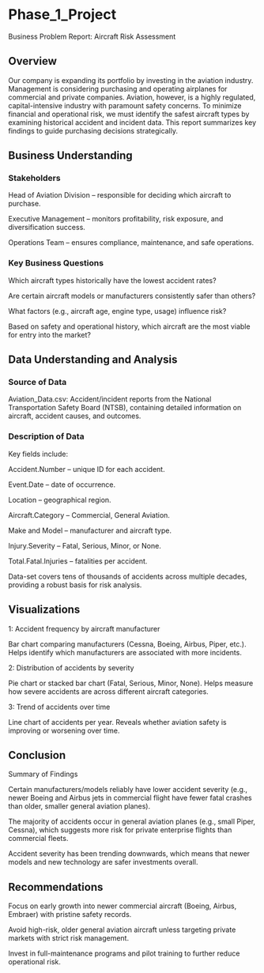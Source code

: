# Phase_1_Project
Business Problem Report: Aircraft Risk Assessment

## Overview
Our company is expanding its portfolio by investing in the aviation industry. Management is considering purchasing and operating airplanes for commercial and private companies. Aviation, however, is a highly regulated, capital-intensive industry with paramount safety concerns.
To minimize financial and operational risk, we must identify the safest aircraft types by examining historical accident and incident data. This report summarizes key findings to guide purchasing decisions strategically.

## Business Understanding
### Stakeholders

Head of Aviation Division – responsible for deciding which aircraft to purchase.

Executive Management – monitors profitability, risk exposure, and diversification success.

Operations Team – ensures compliance, maintenance, and safe operations.

### Key Business Questions

Which aircraft types historically have the lowest accident rates?

Are certain aircraft models or manufacturers consistently safer than others?

What factors (e.g., aircraft age, engine type, usage) influence risk?

Based on safety and operational history, which aircraft are the most viable for entry into the market?

## Data Understanding and Analysis
### Source of Data

Aviation_Data.csv: Accident/incident reports from the National Transportation Safety Board (NTSB), containing detailed information on aircraft, accident causes, and outcomes.

### Description of Data
Key fields include:

Accident.Number – unique ID for each accident.

Event.Date – date of occurrence.

Location – geographical region.

Aircraft.Category – Commercial, General Aviation.

Make and Model – manufacturer and aircraft type.

Injury.Severity – Fatal, Serious, Minor, or None.

Total.Fatal.Injuries – fatalities per accident.

Data-set covers tens of thousands of accidents across multiple decades, providing a robust basis for risk analysis.

## Visualizations
  1: Accident frequency by aircraft manufacturer
  
Bar chart comparing manufacturers (Cessna, Boeing, Airbus, Piper, etc.).
Helps identify which manufacturers are associated with more incidents.

  2: Distribution of accidents by severity
  
Pie chart or stacked bar chart (Fatal, Serious, Minor, None).
Helps measure how severe accidents are across different aircraft categories.

  3: Trend of accidents over time
  
Line chart of accidents per year.
Reveals whether aviation safety is improving or worsening over time.

## Conclusion
Summary of Findings

Certain manufacturers/models reliably have lower accident severity (e.g., newer Boeing and Airbus jets in commercial flight have fewer fatal crashes than older, smaller general aviation planes).

The majority of accidents occur in general aviation planes (e.g., small Piper, Cessna), which suggests more risk for private enterprise flights than commercial fleets.

Accident severity has been trending downwards, which means that newer models and new technology are safer investments overall.

## Recommendations

Focus on early growth into newer commercial aircraft (Boeing, Airbus, Embraer) with pristine safety records.

Avoid high-risk, older general aviation aircraft unless targeting private markets with strict risk management.

Invest in full-maintenance programs and pilot training to further reduce operational risk.

